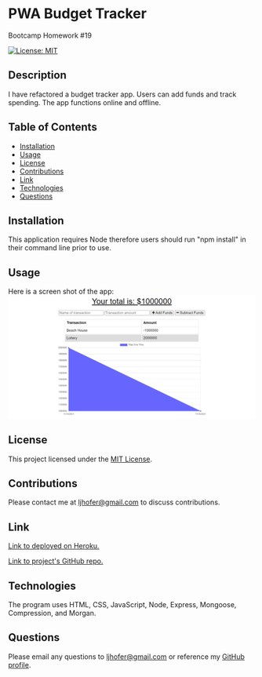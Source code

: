 # PWA Budget Tracker
Bootcamp Homework #19

[![License: MIT](https://img.shields.io/badge/License-MIT-yellow.svg)](https://opensource.org/licenses/MIT)


## Description 
I have refactored a budget tracker app. Users can add funds and track spending. The app functions online and offline.  
    
## Table of Contents

- [Installation](#installation)
- [Usage](#usage)
- [License](#license)
- [Contributions](#contributions)
- [Link](#link) 
- [Technologies](#technologies)
- [Questions](#questions)

## Installation
This application requires Node therefore users should run "npm install" in their command line prior to use. 

## Usage

Here is a screen shot of the app:
![Screen shot of the app](./public/images/screenshot.png)

## License
This project licensed under the [MIT License](https://opensource.org/licenses/MIT).

## Contributions
Please contact me at <ljhofer@gmail.com> to discuss contributions.

## Link
[Link to deployed on Heroku.](https://ljhofer-budget-tracker.herokuapp.com/)

[Link to project's GitHub repo.](https://ljhofer-budget-tracker.herokuapp.com/)

## Technologies
The program uses HTML, CSS, JavaScript, Node, Express, Mongoose, Compression, and Morgan.

## Questions
Please email any questions to <ljhofer@gmail.com> or reference my [GitHub profile](https://github.com/ljhofer). 